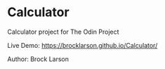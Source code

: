 # Calculator
Calculator project for The Odin Project

Live Demo: https://brocklarson.github.io/Calculator/

Author: Brock Larson

